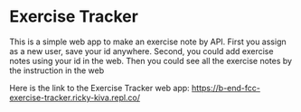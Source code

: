 # Exercise Tracker

This is a simple web app to make an exercise note by API. First you assign as a new user, save your id anywhere. Second, you could add exercise notes using your id in the web. Then you could see all the exercise notes by the instruction in the web

Here is the link to the Exercise Tracker web app: https://b-end-fcc-exercise-tracker.ricky-kiva.repl.co/
